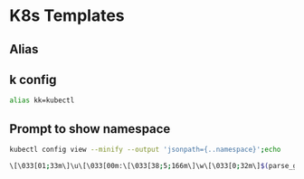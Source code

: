 # K8s Templates

## Alias

## k config

``` bash
alias kk=kubectl
```

## Prompt to show namespace

 ``` bash
 kubectl config view --minify --output 'jsonpath={..namespace}';echo
 ```

 ```bash
\[\033[01;33m\]\u\[\033[00m:\[\033[38;5;166m\]\w\[\033[0;32m\]$(parse_git_branch)\[\033[00m\]$
 ```
